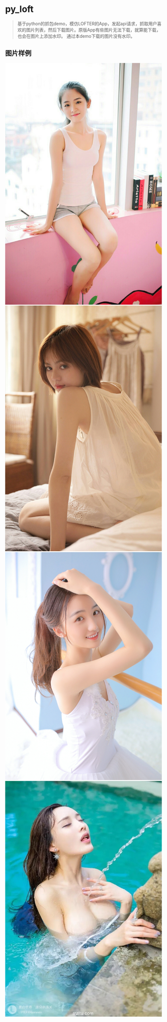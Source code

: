 # py_loft

>基于python的抓包demo，模仿LOFTER的App，发起api请求，抓取用户喜欢的图片列表，然后下载图片。原版App有些图片无法下载，就算能下载，也会在图片上添加水印。
通过本demo下载的图片没有水印。

## 图片样例

![](res/pic/Sk5OZVhRaUZtSFhGcTZXc0NDazBwR3IvVWRZQjFuZGs2dXZRQm5INks5OG5BdG1uMlI1TFdnPT0.jpg)
![](res/pic/Sk5OZVhRaUZtSFU0dUVJU1BpbkZ1ZC85aEJzOXFOUkxwOFZYUUxGRzZvUFBXNE5hZzlFQUtnPT0.jpg)
![](res/pic/RzJPU1E4RWk4SHNDL0Y1eFRIUWpaZmNYMldJUUtMOEtxNS9uSHV1NHpsYmNwRjAvSUt3cHRBPT0.jpg)
![](res/pic/OUlPak4zV1VMbjVEZDh0czdlOFE0eWVaYXY5THNaRGNPWnB0RHNwMGg4QWMwZTJjU2VheU9BPT0.jpg)
